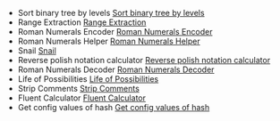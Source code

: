 - Sort binary tree by levels [Sort binary tree by levels](https://www.codewars.com/kata/sort-binary-tree-by-levels)
- Range Extraction [Range Extraction](https://www.codewars.com/kata/range-extraction)
- Roman Numerals Encoder [Roman Numerals Encoder](https://www.codewars.com/kata/roman-numerals-encoder)
- Roman Numerals Helper [Roman Numerals Helper](https://www.codewars.com/kata/roman-numerals-helper)
- Snail [Snail](https://www.codewars.com/kata/snail)
- Reverse polish notation calculator [Reverse polish notation calculator](https://www.codewars.com/kata/reverse-polish-notation-calculator)
- Roman Numerals Decoder [Roman Numerals Decoder](https://www.codewars.com/kata/roman-numerals-decoder)
- Life of Possibilities [Life of Possibilities](https://www.codewars.com/kata/life-of-possibilities)
- Strip Comments [Strip Comments](https://www.codewars.com/kata/strip-comments)
- Fluent Calculator [Fluent Calculator](https://www.codewars.com/kata/fluent-calculator)
- Get config values of hash [Get config values of hash](https://www.codewars.com/kata/get-config-values-of-hash)
